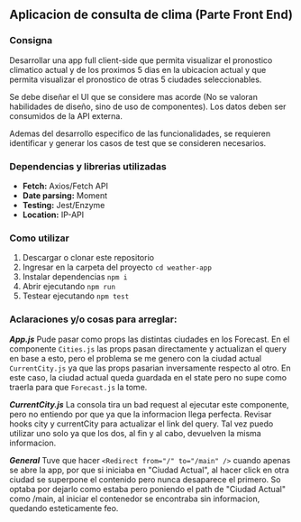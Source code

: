 ## Aplicacion de consulta de clima (Parte Front End)

### Consigna

Desarrollar una app full client-side que permita visualizar el pronostico climatico actual y de los proximos 5 dias en la ubicacion actual y que permita visualizar el pronostico de otras 5 ciudades seleccionables.

Se debe diseñar el UI que se considere mas acorde (No se valoran habilidades de diseño, sino de uso de componentes). Los datos deben ser consumidos de la API externa.

Ademas del desarrollo especifico de las funcionalidades, se requieren identificar y generar los casos de test que se consideren necesarios.

### Dependencias y librerias utilizadas

* **Fetch:** Axios/Fetch API
* **Date parsing:** Moment
* **Testing:** Jest/Enzyme
* **Location:** IP-API

### Como utilizar

1) Descargar o clonar este repositorio
2) Ingresar en la carpeta del proyecto `cd weather-app`
3) Instalar dependencias `npm i`
4) Abrir ejecutando `npm run`
5) Testear ejecutando `npm test`

### Aclaraciones y/o cosas para arreglar:

_**App.js**_ Pude pasar como props las distintas ciudades en los Forecast. En el componente `Cities.js` las props pasan directamente y actualizan el query en base a esto, pero el problema se me genero con la ciudad actual `CurrentCity.js` ya que las props pasarian inversamente respecto al otro. En este caso, la ciudad actual queda guardada en el state pero no supe como traerla para que `Forecast.js` la tome.

_**CurrentCity.js**_ La consola tira un bad request al ejecutar este componente, pero no entiendo por que ya que la informacion llega perfecta. Revisar hooks city y currentCity para actualizar el link del query. Tal vez puedo utilizar uno solo ya que los dos, al fin y al cabo, devuelven la misma informacion.

_**General**_ Tuve que hacer `<Redirect from="/" to="/main" />` cuando apenas se abre la app, por que si iniciaba en "Ciudad Actual", al hacer click en otra ciudad se superpone el contenido pero nunca desaparece el primero.
So optaba por dejarlo como estaba pero poniendo el path de "Ciudad Actual" como /main, al iniciar el contenedor se encontraba sin informacion, quedando esteticamente feo.

